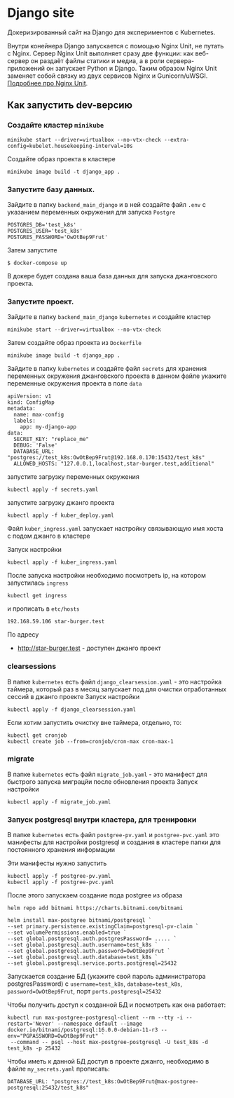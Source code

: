 # Django site

Докеризированный сайт на Django для экспериментов с Kubernetes.

Внутри конейнера Django запускается с помощью Nginx Unit, не путать с Nginx. Сервер Nginx Unit выполняет сразу две функции: как веб-сервер он раздаёт файлы статики и медиа, а в роли сервера-приложений он запускает Python и Django. Таким образом Nginx Unit заменяет собой связку из двух сервисов Nginx и Gunicorn/uWSGI. [Подробнее про Nginx Unit](https://unit.nginx.org/).

## Как запустить dev-версию
### Создайте кластер `minikube`
```shell-session
minikube start --driver=virtualbox --no-vtx-check --extra-config=kubelet.housekeeping-interval=10s
```
Создайте образ проекта в кластере
```shell-session
minikube image build -t django_app .
```

### Запустите базу данных.

Зайдите в папку `backend_main_django` и в ней создайте файл `.env` с указанием переменных окружения для запуска `Postgre`

```shell-session
POSTGRES_DB='test_k8s'
POSTGRES_USER='test_k8s'
POSTGRES_PASSWORD='OwOtBep9Frut'
```
Затем запустите 

```shell-session
$ docker-compose up
```
В докере будет создана ваша база данных для запуска джанговского проекта.

### Запустите проект.

Зайдите в папку `backend_main_django` `kubernetes` и создайте кластер

```shell-session
minikube start --driver=virtualbox --no-vtx-check
```

Затем создайте образ проекта из `Dockerfile`

```shell-session
minikube image build -t django_app .
```

Зайдите в папку `kubernetes` и создайте файл `secrets` для хранения переменных окружения джанговского проекта
в данном файле укажите переменные окружения проекта в поле `data`

```shell-session
apiVersion: v1
kind: ConfigMap
metadata:
  name: max-config
  labels:
    app: my-django-app
data:
  SECRET_KEY: "replace_me"
  DEBUG: 'False'
  DATABASE_URL: "postgres://test_k8s:OwOtBep9Frut@192.168.0.170:15432/test_k8s"
  ALLOWED_HOSTS: "127.0.0.1,localhost,star-burger.test,additional"
```

запустите загрузку переменных окружения

```shell-session
kubectl apply -f secrets.yaml
```

запустите загрузку джанго проекта

```shell-session
kubectl apply -f kuber_deploy.yaml
```
Файл `kuber_ingress.yaml` запускает настройку связывающую имя хоста с подом джанго в кластере

Запуск настройки
```shell-session
kubectl apply -f kuber_ingress.yaml
```
После запуска настройки необходимо посмотреть ip, на котором запустилась `ingress`
```shell-session
kubectl get ingress
```

и прописать в `etc/hosts`
```shell-session
192.168.59.106 star-burger.test
```
По адресу
- http://star-burger.test - доступен джанго проект

### clearsessions 
В папке `kubernetes` есть файл `django_clearsession.yaml` - это настройка таймера, который 
раз в месяц запускает под для очистки отработанных сессий в джанго проекте
Запуск настройки
```shell-session
kubectl apply -f django_clearsession.yaml
```
Если хотим запустить очистку вне таймера, отдельно, то:
```shell-session
kubectl get cronjob
kubectl create job --from=cronjob/cron-max cron-max-1
```
### migrate
В папке `kubernetes` есть файл `migrate_job.yaml` - это манифест для быстрого 
запуска миграцйи после обновления проекта
Запуск настройки
```shell-session
kubectl apply -f migrate_job.yaml
```

### Запуск postgresql внутри кластера, для тренировки
В папке `kubernetes` есть файл `postgree-pv.yaml` и `postgree-pvс.yaml` это манифесты
для настройки postgresql и создания в кластере папки для постоянного хранения информации

Эти манифесты нужно запустить
```shell-session
kubectl apply -f postgree-pv.yaml
kubectl apply -f postgree-pvc.yaml
```
После этого запускаем создание пода postgree из образа
```shell-session
helm repo add bitnami https://charts.bitnami.com/bitnami

helm install max-postgree bitnami/postgresql `
--set primary.persistence.existingClaim=postgresql-pv-claim `
--set volumePermissions.enabled=true `
--set global.postgresql.auth.postgresPassword= ..... `
--set global.postgresql.auth.username=test_k8s `
--set global.postgresql.auth.password=OwOtBep9Frut `
--set global.postgresql.auth.database=test_k8s `
--set global.postgresql.service.ports.postgresql=25432
```
Запускается создание БД (укажите свой пароль администратора postgresPassword)
с `username=test_k8s`, `database=test_k8s`, `password=OwOtBep9Frut`, порт `ports.postgresql=25432`

Чтобы получить доступ к созданной БД и посмотреть как она работает:
```shell-session
kubectl run max-postgree-postgresql-client --rm --tty -i --restart='Never' --namespace default --image docker.io/bitnami/postgresql:16.0.0-debian-11-r3 --env="PGPASSWORD=OwOtBep9Frut" `
 --command -- psql --host max-postgree-postgresql -U test_k8s -d test_k8s -p 25432
```

Чтобы иметь к данной БД доступ в проекте джанго, необходимо в файле `my_secrets.yaml`
прописать:
```shell-session
DATABASE_URL: "postgres://test_k8s:OwOtBep9Frut@max-postgree-postgresql:25432/test_k8s"
```